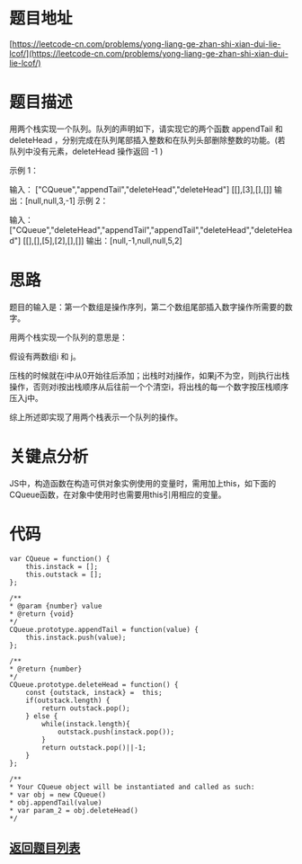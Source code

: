 # 题目地址

[https://leetcode-cn.com/problems/yong-liang-ge-zhan-shi-xian-dui-lie-lcof/](https://leetcode-cn.com/problems/yong-liang-ge-zhan-shi-xian-dui-lie-lcof/)

# 题目描述
用两个栈实现一个队列。队列的声明如下，请实现它的两个函数 appendTail 和 deleteHead ，分别完成在队列尾部插入整数和在队列头部删除整数的功能。(若队列中没有元素，deleteHead 操作返回 -1 )


示例 1：

输入：
["CQueue","appendTail","deleteHead","deleteHead"]
[[],[3],[],[]]
输出：[null,null,3,-1]
示例 2：

输入：
["CQueue","deleteHead","appendTail","appendTail","deleteHead","deleteHead"]
[[],[],[5],[2],[],[]]
输出：[null,-1,null,null,5,2]

# 思路
题目的输入是：第一个数组是操作序列，第二个数组尾部插入数字操作所需要的数字。

用两个栈实现一个队列的意思是：

假设有两数组i 和 j。

压栈的时候就在i中从0开始往后添加；出栈时对j操作，如果j不为空，则j执行出栈操作，否则对i按出栈顺序从后往前一个个清空i，将出栈的每一个数字按压栈顺序压入j中。

综上所述即实现了用两个栈表示一个队列的操作。

# 关键点分析

JS中，构造函数在构造可供对象实例使用的变量时，需用加上this，如下面的CQueue函数，在对象中使用时也需要用this引用相应的变量。

# 代码

    var CQueue = function() {
        this.instack = [];
        this.outstack = [];
    };

    /** 
    * @param {number} value
    * @return {void}
    */
    CQueue.prototype.appendTail = function(value) {
        this.instack.push(value);
    };

    /**
    * @return {number}
    */
    CQueue.prototype.deleteHead = function() {
        const {outstack, instack} =  this;
        if(outstack.length) {
            return outstack.pop();
        } else {
            while(instack.length){
                outstack.push(instack.pop());
            }
            return outstack.pop()||-1;
        }
    };

    /**
    * Your CQueue object will be instantiated and called as such:
    * var obj = new CQueue()
    * obj.appendTail(value)
    * var param_2 = obj.deleteHead()
    */

## [返回题目列表](../../README.md)